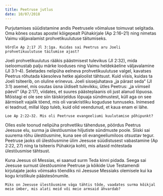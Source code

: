 ```yaml
---
title: Peetruse jutlus
date: 10/07/2018
---
```


Purjutamises süüdistamine andis Peetrusele võimaluse toimuvat selgitada. Oma
kõnes osutas apostel kõigepealt Pühakirjale (Ap 2:16–21) ning nimetas Vaimu
väljavalamist prohvetikuulutuse täitumiseks.

`Võrdle Ap 2:17 Jl 3:1ga. Kuidas sai Peetrus aru Joeli prohvetikuulutuse täitumise
ajast?`

Joeli prohvetikuulutus rääkis päästmisest tulevikus (Jl 2:32), mida iseloomustab
palju märke looduses ning Vaimu heldekäeline väljavalamine (Jl 3:1–4). Seletades
nelipüha eelneva prohvetikuulutuse valgel, kavatses Peetrus rõhutada käesoleva
hetke ajaloolist tähtsust. Kuid viisis, kuidas ta Joeli tsiteerib, on oluline erinevus.
Joeli sissejuhatava „ja pärast seda“ (Jl 3:1) asemel, mis osutas üsna üldiselt tulevikku,
ütles Peetrus: „ja viimseil päevil“ (Ap 2:17), viidates, et suures päästeplaanis
oli just alanud lõpuosa. Mõistagi ei ole see siin täiskirjeldus lõpuaja sündmustest,
küll aga on see äärmiselt vajalik tõend, mis oli varakristliku koguduse tunnuseks.
Inimesed ei teadnud, millal lõpp tuleb, kuid olid veendunud, et kaua enam ei lähe.

`Loe Ap 2:22–32. Mis oli Peetruse evangeeliumi kuulutamise põhipunkt?`

Olles esile toonud nelipüha prohvetliku tähenduse, pöördus Peetrus Jeesuse
elu, surma ja ülestõusmise hiljutiste sündmuste poole. Siiski sai suurema rõhu
ülestõusmine, kuna see oli evangeeliumiloos otsustav tegur. Peetruse jaoks oli
ülestõusmine ülim Jeesuse süüdistusest vabastamine (Ap 2:22, 27) ning ta tsiteeris
Pühakirja kohti, mis aitasid mõtestada ülestõusmise tähtsust.

Kuna Jeesus oli Messias, ei saanud surm Teda kinni pidada. Seega sai Jeesuse surnust
ülestõusmine Peetruse ja kõikide Uue Testamendi kirjutajate jaoks võimsaks
tõendiks nii Jeesuse Messiaks olemisele kui ka kogu kristlikule päästesõnumile.

`Miks on Jeesuse ülestõusmine väga tähtis tõde, vaadates surma kõikjal
meie ümber, mis alati meid või meie armsaid ähvardab?`
